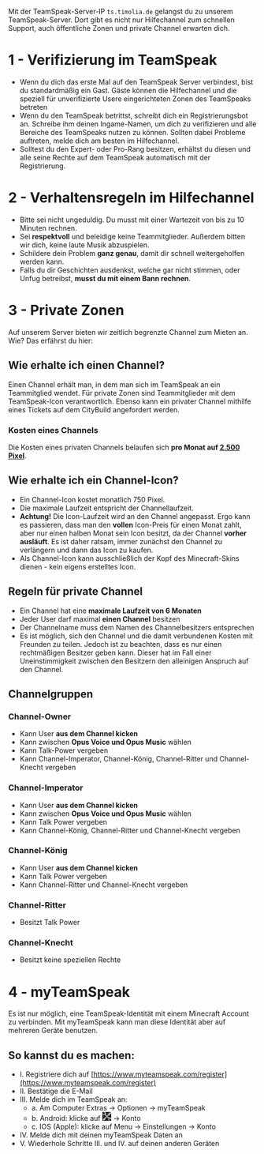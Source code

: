 Mit der TeamSpeak-Server-IP `ts.timolia.de` gelangst du zu unserem TeamSpeak-Server.
Dort gibt es nicht nur Hilfechannel zum schnellen Support, auch öffentliche Zonen und private Channel erwarten dich. 

# 1 - Verifizierung im TeamSpeak
- Wenn du dich das erste Mal auf den TeamSpeak Server verbindest, bist du standardmäßig ein Gast. Gäste können die Hilfechannel und die speziell für unverifizierte Usere eingerichteten Zonen des TeamSpeaks betreten
- Wenn du den TeamSpeak betrittst, schreibt dich ein Registrierungsbot an. Schreibe ihm deinen Ingame-Namen, um dich zu verifizieren und alle Bereiche des TeamSpeaks nutzen zu können. Sollten dabei Probleme auftreten, melde dich am besten im Hilfechannel.
- Solltest du den Expert- oder Pro-Rang besitzen, erhältst du diesen und alle seine Rechte auf dem TeamSpeak automatisch mit der Registrierung.

# 2 - Verhaltensregeln im Hilfechannel
- Bitte sei nicht ungeduldig. Du musst mit einer Wartezeit von bis zu 10 Minuten rechnen.
- Sei <strong>respektvoll</strong> und beleidige keine Teammitglieder. Außerdem bitten wir dich, keine laute Musik abzuspielen.
- Schildere dein Problem <strong>ganz genau</strong>, damit dir schnell weitergeholfen werden kann.
- Falls du dir Geschichten ausdenkst, welche gar nicht stimmen, oder Unfug betreibst, <strong>musst du mit einem Bann rechnen</strong>.

# 3 - Private Zonen
Auf unserem Server bieten wir zeitlich begrenzte Channel zum Mieten an. Wie? Das erfährst du hier:

## Wie erhalte ich einen Channel?
Einen Channel erhält man, in dem man sich im TeamSpeak an ein Teammitglied wendet. Für private Zonen sind Teammitglieder mit dem TeamSpeak-Icon verantwortlich. Ebenso kann 
ein privater Channel mithilfe eines Tickets auf dem CityBuild angefordert werden.

### Kosten eines Channels
Die Kosten eines privaten Channels belaufen sich <strong>pro Monat auf <u>2.500 Pixel</u></strong>.

## Wie erhalte ich ein Channel-Icon?
- Ein Channel-Icon kostet monatlich 750 Pixel.
- Die maximale Laufzeit entspricht der Channellaufzeit.
- **Achtung!** Die Icon-Laufzeit wird an den Channel angepasst. Ergo kann es passieren, dass man den **vollen** Icon-Preis für einen Monat zahlt, aber nur einen halben
Monat sein Icon besitzt, da der Channel **vorher ausläuft**. Es ist daher ratsam, immer zunächst den Channel zu verlängern und dann das Icon zu kaufen.
- Als Channel-Icon kann ausschließlich der Kopf des Minecraft-Skins dienen - kein eigens erstelltes Icon.

## Regeln für private Channel
- Ein Channel hat eine <strong>maximale Laufzeit von 6 Monaten</strong>
- Jeder User darf maximal <strong>einen Channel</strong> besitzen
- Der Channelname muss dem Namen des Channelbesitzers entsprechen
- Es ist möglich, sich den Channel und die damit verbundenen Kosten mit Freunden zu teilen. Jedoch ist zu beachten, dass es nur einen rechtmäßigen Besitzer geben kann. Dieser hat im Fall einer Uneinstimmigkeit zwischen den Besitzern den alleinigen Anspruch auf den Channel.

## Channelgruppen

### Channel-Owner
- Kann User **aus dem Channel kicken**
- Kann zwischen **Opus Voice und Opus Music** wählen
- Kann Talk-Power vergeben
- Kann Channel-Imperator, Channel-König, Channel-Ritter und Channel-Knecht vergeben

### Channel-Imperator
- Kann User **aus dem Channel kicken**
- Kann zwischen **Opus Voice und Opus Music** wählen
- Kann Talk Power vergeben
- Kann Channel-König, Channel-Ritter und Channel-Knecht vergeben

### Channel-König
- Kann User **aus dem Channel kicken**
- Kann Talk Power vergeben
- Kann Channel-Ritter und Channel-Knecht vergeben

### Channel-Ritter
- Besitzt Talk Power

### Channel-Knecht
- Besitzt keine speziellen Rechte

# 4 - myTeamSpeak
Es ist nur möglich, eine TeamSpeak-Identität mit einem Minecraft Account zu verbinden. Mit myTeamSpeak kann man diese Identität aber auf mehreren Geräte benutzen.

## So kannst du es machen:
- I. Registriere dich auf [https://www.myteamspeak.com/register](https://www.myteamspeak.com/register)
- II. Bestätige die E-Mail
- III. Melde dich im TeamSpeak an:
    - a. Am Computer Extras -> Optionen -> myTeamSpeak
    - b. Android: klicke auf ![settings](img/settings.png) -> Konto
    - c. IOS (Apple): klicke auf Menu -> Einstellungen -> Konto
- IV. Melde dich mit deinen myTeamSpeak Daten an
- V. Wiederhole Schritte III. und IV. auf deinen anderen Geräten